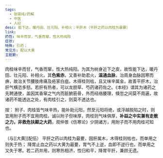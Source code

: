 ```yaml
---
tags:
  - 张锡纯/药解
  - 中医
  - 人纪
desc: 能下达，暖丹田、壮元阳、补相火；平肝木（平肝之药以肉桂为最要）
link: 
药性: 味辛而甘，气香而窜，性大热纯阳
症状: 
特殊: 引药；
常见方: 配以大黄
主脏腑: 
---
```



肉桂味辛而甘，气香而窜，性大热纯阳。为其为树身近下之皮，故性能下达，暖丹田、壮元阳、补相火。其**色紫赤**，又善补助君火，**温通血脉**，治周身血脉因寒而痹，故治关节腰肢疼痛及疮家白疽。木得桂则枯，且又味辛属金，故善平肝木，治肝气横恣多怒。若肝有热者，可以龙胆草、芍药诸药佐之。《本经》谓其为诸药之先聘通使，盖因其香窜之气内而脏腑筋骨，外而经络腠理，倏忽之间莫不周遍，故诸药不能透达之处，有肉桂引之，则莫不透达也。

按： 附子、肉桂皆气味辛热，能补助元阳，然至元阳将绝，或浮越脱陷之时，则宜用附子而不宜用肉桂。诚以附子但味厚，肉桂则气味俱厚，**补益之中实兼有走散之力，非救危扶颠之大药**，观仲景《伤寒论》少阴诸方，用附子而不用肉桂可知也。

（与[[大黄]]配伍）
平肝之药以肉桂为最要，因肝属木，木得桂则枯也，而单用之则失于热；
降胃止血之药以大黄为最要，胃气不上逆，血即不逆行也，而单用之又失于寒。若二药并用，则寒热相济，性归和平，降胃平肝，兼顾无遗。